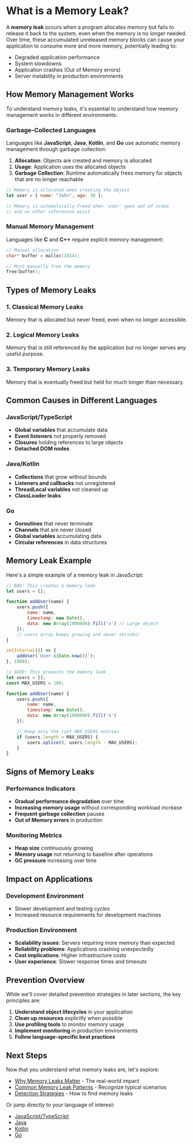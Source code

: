 # What is a Memory Leak?

A **memory leak** occurs when a program allocates memory but fails to release it back to the system, even when the memory is no longer needed. Over time, these accumulated unreleased memory blocks can cause your application to consume more and more memory, potentially leading to:

- Degraded application performance
- System slowdowns
- Application crashes (Out of Memory errors)
- Server instability in production environments

## How Memory Management Works

To understand memory leaks, it's essential to understand how memory management works in different environments:

### Garbage-Collected Languages

Languages like **JavaScript**, **Java**, **Kotlin**, and **Go** use automatic memory management through garbage collection:

1. **Allocation**: Objects are created and memory is allocated
2. **Usage**: Application uses the allocated objects
3. **Garbage Collection**: Runtime automatically frees memory for objects that are no longer reachable

```javascript
// Memory is allocated when creating the object
let user = { name: "John", age: 30 };

// Memory is automatically freed when 'user' goes out of scope
// and no other references exist
```

### Manual Memory Management

Languages like **C** and **C++** require explicit memory management:

```c
// Manual allocation
char* buffer = malloc(1024);

// Must manually free the memory
free(buffer);
```

## Types of Memory Leaks

### 1. **Classical Memory Leaks**
Memory that is allocated but never freed, even when no longer accessible.

### 2. **Logical Memory Leaks**
Memory that is still referenced by the application but no longer serves any useful purpose.

### 3. **Temporary Memory Leaks**
Memory that is eventually freed but held for much longer than necessary.

## Common Causes in Different Languages

### JavaScript/TypeScript
- **Global variables** that accumulate data
- **Event listeners** not properly removed
- **Closures** holding references to large objects
- **Detached DOM nodes**

### Java/Kotlin
- **Collections** that grow without bounds
- **Listeners and callbacks** not unregistered
- **ThreadLocal variables** not cleaned up
- **ClassLoader leaks**

### Go
- **Goroutines** that never terminate
- **Channels** that are never closed
- **Global variables** accumulating data
- **Circular references** in data structures

## Memory Leak Example

Here's a simple example of a memory leak in JavaScript:

```javascript
// BAD: This creates a memory leak
let users = [];

function addUser(name) {
    users.push({
        name: name,
        timestamp: new Date(),
        data: new Array(1000000).fill('x') // Large object
    });
    // users array keeps growing and never shrinks!
}

setInterval(() => {
    addUser(`User-${Date.now()}`);
}, 1000);
```

```javascript
// GOOD: This prevents the memory leak
let users = [];
const MAX_USERS = 100;

function addUser(name) {
    users.push({
        name: name,
        timestamp: new Date(),
        data: new Array(1000000).fill('x')
    });

    // Keep only the last MAX_USERS entries
    if (users.length > MAX_USERS) {
        users.splice(0, users.length - MAX_USERS);
    }
}
```

## Signs of Memory Leaks

### Performance Indicators
- **Gradual performance degradation** over time
- **Increasing memory usage** without corresponding workload increase
- **Frequent garbage collection** pauses
- **Out of Memory errors** in production

### Monitoring Metrics
- **Heap size** continuously growing
- **Memory usage** not returning to baseline after operations
- **GC pressure** increasing over time

## Impact on Applications

### Development Environment
- Slower development and testing cycles
- Increased resource requirements for development machines

### Production Environment
- **Scalability issues**: Servers requiring more memory than expected
- **Reliability problems**: Applications crashing unexpectedly
- **Cost implications**: Higher infrastructure costs
- **User experience**: Slower response times and timeouts

## Prevention Overview

While we'll cover detailed prevention strategies in later sections, the key principles are:

1. **Understand object lifecycles** in your application
2. **Clean up resources** explicitly when possible
3. **Use profiling tools** to monitor memory usage
4. **Implement monitoring** in production environments
5. **Follow language-specific best practices**

## Next Steps

Now that you understand what memory leaks are, let's explore:

- [Why Memory Leaks Matter](/introduction/why-it-matters) - The real-world impact
- [Common Memory Leak Patterns](/introduction/common-patterns) - Recognize typical scenarios
- [Detection Strategies](/detection/strategies) - How to find memory leaks

Or jump directly to your language of interest:
- [JavaScript/TypeScript](/languages/javascript)
- [Java](/languages/java)
- [Kotlin](/languages/kotlin)
- [Go](/languages/go)
